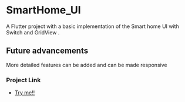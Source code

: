 # SmartHome_UI

A Flutter project with a basic implementation of the Smart home UI with Switch and GridView .

## Future advancements

More detailed features can be added and can be made responsive 

### Project Link 

- [Try me!!](https://monish-smarthome-ui.web.app)


